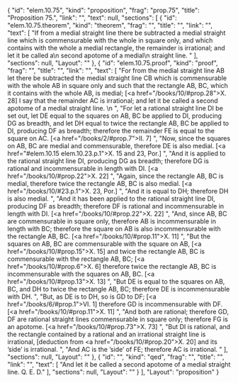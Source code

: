 {
  "id": "elem.10.75",
  "kind": "proposition",
  "frag": "prop.75",
  "title": "Proposition 75.",
  "link": "",
  "text": null,
  "sections": [
    {
      "id": "elem.10.75.theorem",
      "kind": "theorem",
      "frag": "",
      "title": "",
      "link": "",
      "text": [
        "If from a medial straight line there be subtracted a medial straight line which is commensurable with the whole in square only, and which contains with the whole a medial rectangle, the remainder is irrational; and let it be called a\n       second apotome of a medial\n       straight line. "
      ],
      "sections": null,
      "Layout": ""
    },
    {
      "id": "elem.10.75.proof",
      "kind": "proof",
      "frag": "",
      "title": "",
      "link": "",
      "text": [
        "For from the medial straight line AB let there be subtracted the medial straight line CB which is commensurable with the whole AB in square only and such that the rectangle AB, BC, which it contains with the whole AB, is medial; [<a href=\"/books/10/#prop.28\">X. 28</a>] I say that the remainder AC is irrational; and let it be called a second apotome of a medial straight line. \n      ",
        "For let a rational straight line DI be set out, let DE equal to the squares on AB, BC be applied to DI, producing DG as breadth, and let DH equal to twice the rectangle AB, BC be applied to DI, producing DF as breadth; therefore the remainder FE is equal to the square on AC. [<a href=\"/books/2/#prop.7\">II. 7</a>] ",
        "Now, since the squares on AB, BC are medial and commensurable, therefore DE is also medial. [<a href=\"#elem.10.15 elem.10.23.p.1\">X. 15 and 23, Por.</a>] ",
        "And it is applied to the rational straight line DI, producing DG as breadth; therefore DG is rational and incommensurable in length with DI. [<a href=\"/books/10/#prop.22\">X. 22</a>] ",
        "Again, since the rectangle AB, BC is medial, therefore twice the rectangle AB, BC is also medial. [<a href=\"/books/10/#23.p.1\">X. 23, Por.</a>] ",
        "And it is equal to DH; therefore DH is also medial. ",
        "And it has been applied to the rational straight line DI, producing DF as breadth; therefore DF is rational and incommensurable in length with DI. [<a href=\"/books/10/#prop.22\">X. 22</a>] ",
        "And, since AB, BC are commensurable in square only, therefore AB is incommensurable in length with BC; therefore the square on AB is also incommensurable with the rectangle AB, BC. [<a href=\"/books/10/#prop.11\">X. 11</a>] ",
        "But the squares on AB, BC are commensurable with the square on AB, [<a href=\"/books/10/#prop.15\">X. 15</a>] and twice the rectangle AB, BC is commensurable with the rectangle AB, BC; [<a href=\"/books/10/#prop.6\">X. 6</a>] therefore twice the rectangle AB, BC is incommensurable with the squares on AB, BC. [<a href=\"/books/10/#prop.13\">X. 13</a>] ",
        "But DE is equal to the squares on AB, BC, and DH to twice the rectangle AB, BC; therefore DE is incommensurable with DH. ",
        "But, as DE is to DH, so is GD to DF; [<a href=\"/books/6/#prop.1\">VI. 1</a>] therefore GD is incommensurable with DF. [<a href=\"/books/10/#prop.11\">X. 11</a>] ",
        "And both are rational; therefore GD, DF are rational straight lines commensurable in square only; therefore FG is an apotome. [<a href=\"/books/10/#prop.73\">X. 73</a>] ",
        "But DI is rational, and the rectangle contained by a rational and an irrational straight line is irrational, [deduction from <a href=\"/books/10/#prop.20\">X. 20</a>] and its ’side’ is irrational. ",
        "And AC is the ’side’ of FE; therefore AC is irrational. "
      ],
      "sections": null,
      "Layout": ""
    },
    {
      "id": "",
      "kind": "qed",
      "frag": "",
      "title": "",
      "link": "",
      "text": [
        "And let it be called a second apotome of a medial straight line. Q. E. D."
      ],
      "sections": null,
      "Layout": ""
    }
  ],
  "Layout": "proposition"
}
